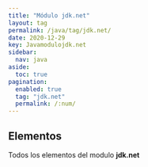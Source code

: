 ```yaml
---
title: "Módulo jdk.net"
layout: tag
permalink: /java/tag/jdk.net/
date: 2020-12-29
key: Javamodulojdk.net
sidebar: 
  nav: java
aside: 
  toc: true
pagination: 
  enabled: true
  tag: "jdk.net"
  permalink: /:num/
---
```


<h2>Elementos</h2>
Todos los elementos del modulo <strong>jdk.net</strong>
